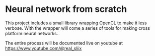 # Neural network from scratch

This project includes a small library wrapping OpenCL to make it less verbose.
With the wrapper will come a series of tools for making cross platform neural networks.

The entire process will be documented live on youtube at https://www.youtube.com/@real_sliix
